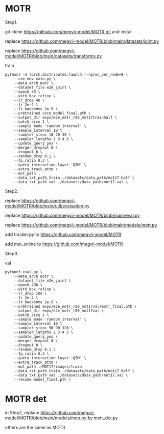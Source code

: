 # MOTR

Step1.  

git clone https://github.com/megvii-model/MOTR.git and install

replace https://github.com/megvii-model/MOTR/blob/main/datasets/joint.py

replace https://github.com/megvii-model/MOTR/blob/main/datasets/transforms.py


train

```
python3 -m torch.distributed.launch --nproc_per_node=8 \
    --use_env main.py \
    --meta_arch motr \
    --dataset_file e2e_joint \
    --epoch 50 \
    --with_box_refine \
    --lr_drop 40 \
    --lr 2e-4 \
    --lr_backbone 2e-5 \
    --pretrained coco_model_final.pth \
    --output_dir exps/e2e_motr_r50_mot17trainhalf \
    --batch_size 1 \
    --sample_mode 'random_interval' \
    --sample_interval 10 \
    --sampler_steps 10 20 30 \
    --sampler_lengths 2 3 4 5 \
    --update_query_pos \
    --merger_dropout 0 \
    --dropout 0 \
    --random_drop 0.1 \
    --fp_ratio 0.3 \
    --query_interaction_layer 'QIM' \
    --extra_track_attn \
    --mot_path .
    --data_txt_path_train ./datasets/data_path/mot17.half \
    --data_txt_path_val ./datasets/data_path/mot17.val \
```


Step2. 
   
replace https://github.com/megvii-model/MOTR/blob/main/util/evaluation.py

replace https://github.com/megvii-model/MOTR/blob/main/eval.py

replace https://github.com/megvii-model/MOTR/blob/main/models/motr.py

add tracker.py to https://github.com/megvii-model/MOTR

add mot_online to https://github.com/megvii-model/MOTR


Step3. 


val

```
python3 eval.py \
    --meta_arch motr \
    --dataset_file e2e_joint \
    --epoch 200 \
    --with_box_refine \
    --lr_drop 100 \
    --lr 2e-4 \
    --lr_backbone 2e-5 \
    --pretrained exps/e2e_motr_r50_mot17val/motr_final.pth \
    --output_dir exps/e2e_motr_r50_mot17val \
    --batch_size 1 \
    --sample_mode 'random_interval' \
    --sample_interval 10 \
    --sampler_steps 50 90 120 \
    --sampler_lengths 2 3 4 5 \
    --update_query_pos \
    --merger_dropout 0 \
    --dropout 0 \
    --random_drop 0.1 \
    --fp_ratio 0.3 \
    --query_interaction_layer 'QIM' \
    --extra_track_attn \
    --mot_path ./MOT17/images/train
    --data_txt_path_train ./datasets/data_path/mot17.half \
    --data_txt_path_val ./datasets/data_path/mot17.val \
    --resume model_final.pth \
```



# MOTR det

in Step2, replace https://github.com/megvii-model/MOTR/blob/main/models/motr.py by motr_det.py 

others are the same as MOTR
